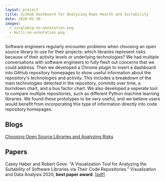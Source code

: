 ```yaml
---
layout: project
title: GitHub Dashboard for Analyzing Repo Health and Suitability
date: 2020-01-30
images:
  - singlebig-no-annotation.png
  - multi-no-annotation.png
---
```


Software engineers regularly encounter problems when choosing an open source library to use for their projects: which libraries represent risks because of their activity levels or underlying technologies? We had multiple conversations with software engineers to fully flesh out concerns that we could address. Then we developed a Chrome plugin to insert a dashboard into GitHub repository homepages to show useful information about the repository's technologies and activity. This includes a breakdown of the main technologies detected in the repository, commits over time, a burndown chart, and a bus factor chart. We also developed a seperate tool to compare multiple repositories, such as different Python machine learning libraries. We found these prototypes to be very useful, and we believe users would benefit from incorporating this type of information directly into code repository homepages.

## Blogs

[Choosing Open Source Libraries and Analyzing Risks](https://twosixtech.com/choosing-open-source-libraries-and-analyzing-risks/)

## Papers

Casey Haber and Robert Gove. "A Visualization Tool for Analyzing the Suitability of Software Libraries via Their Code Repositories." Visualization and Data Analysis 2020, **best paper award**. \[[pdf](https://osf.io/j28ev/)\]